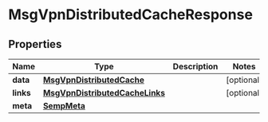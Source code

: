 

# MsgVpnDistributedCacheResponse


## Properties

| Name | Type | Description | Notes |
|------------ | ------------- | ------------- | -------------|
|**data** | [**MsgVpnDistributedCache**](MsgVpnDistributedCache.md) |  |  [optional] |
|**links** | [**MsgVpnDistributedCacheLinks**](MsgVpnDistributedCacheLinks.md) |  |  [optional] |
|**meta** | [**SempMeta**](SempMeta.md) |  |  |



